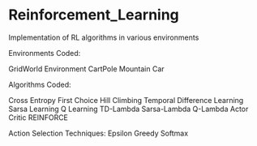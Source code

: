 # Reinforcement_Learning
Implementation of RL algorithms in various environments

Environments Coded:

GridWorld Environment
CartPole
Mountain Car

Algorithms Coded:

Cross Entropy
First Choice Hill Climbing
Temporal Difference Learning
Sarsa Learning
Q Learning
TD-Lambda
Sarsa-Lambda
Q-Lambda
Actor Critic
REINFORCE

Action Selection Techniques:
Epsilon Greedy
Softmax
